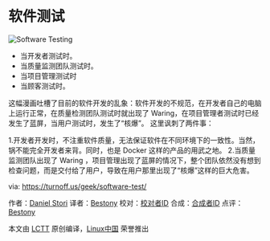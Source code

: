 软件测试
===

![Software Testing](https://turnoff.us/image/en/test.png)

- 当开发者测试时。
- 当质量监测团队测试时。
- 当项目管理测试时
- 当顾客测试时。

这幅漫画吐槽了目前的软件开发的乱象：软件开发的不规范，在开发者自己的电脑上运行正常，在质量检测团队测试时就出现了 Waring，在项目管理者测试时已经发生了蓝屏，当用户测试时，发生了“核爆”。
这里讽刺了两件事：

1.开发者开发时，不注重软件质量，无法保证软件在不同环境下的一致性。当然，锅不能完全开发者来背。同时，也是 Docker 这样的产品的用武之地。
2.当质量监测团队出现了 Waring ，项目管理出现了蓝屏的情况下，整个团队依然没有想到检查问题，而是交付给了用户，导致在用户那里出现了“核爆”这样的巨大危害。

via: https://turnoff.us/geek/software-test/

作者：[Daniel Stori][a]
译者：[Bestony](https://github.com/Bestony)
校对：[校对者ID](https://github.com/校对者ID)
合成：[合成者ID](https://github.com/合成者ID)
点评：[Bestony](https://github.com/Bestony)

本文由 [LCTT](https://github.com/LCTT/TranslateProject) 原创编译，[Linux中国](https://linux.cn/) 荣誉推出

[a]:http://turnoff.us/about/
